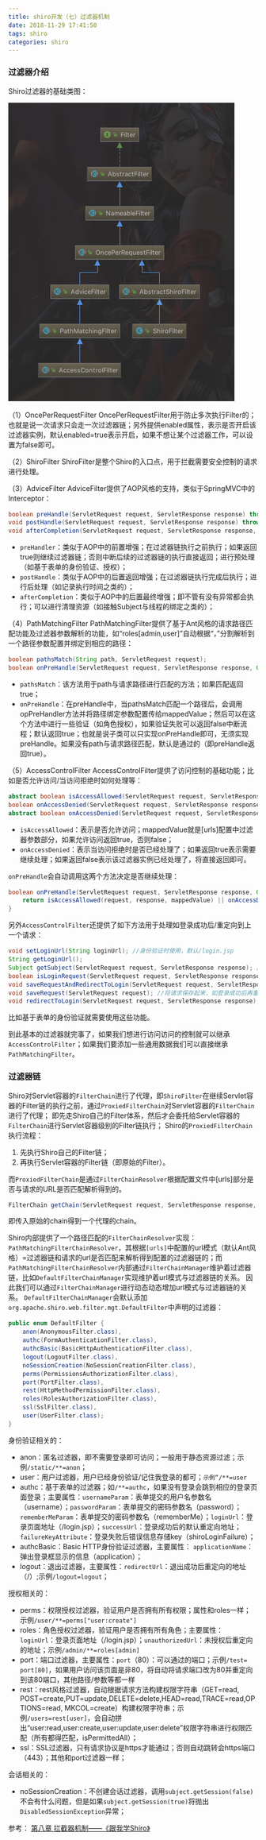 ```yaml
---
title: shiro开发（七）过滤器机制
date: 2018-11-29 17:41:50
tags: shiro
categories: shiro
---
```


### 过滤器介绍

Shiro过滤器的基础类图：

![](/images/shiro2.png)

<!-- more -->

（1）OncePerRequestFilter
OncePerRequestFilter用于防止多次执行Filter的；也就是说一次请求只会走一次过滤器链；另外提供enabled属性，表示是否开启该过滤器实例，默认enabled=true表示开启，如果不想让某个过滤器工作，可以设置为false即可。

（2）ShiroFilter
ShiroFilter是整个Shiro的入口点，用于拦截需要安全控制的请求进行处理。

（3）AdviceFilter
AdviceFilter提供了AOP风格的支持，类似于SpringMVC中的Interceptor：
```java
boolean preHandle(ServletRequest request, ServletResponse response) throws Exception;
void postHandle(ServletRequest request, ServletResponse response) throws Exception;
void afterCompletion(ServletRequest request, ServletResponse response, Exception exception) throws Exception;
```
* `preHandler`：类似于AOP中的前置增强；在过滤器链执行之前执行；如果返回true则继续过滤器链；否则中断后续的过滤器链的执行直接返回；进行预处理（如基于表单的身份验证、授权）；
* `postHandle`：类似于AOP中的后置返回增强；在过滤器链执行完成后执行；进行后处理（如记录执行时间之类的）；
* `afterCompletion`：类似于AOP中的后置最终增强；即不管有没有异常都会执行；可以进行清理资源（如接触Subject与线程的绑定之类的）；

（4）PathMatchingFilter
PathMatchingFilter提供了基于Ant风格的请求路径匹配功能及过滤器参数解析的功能，如“roles[admin,user]”自动根据“，”分割解析到一个路径参数配置并绑定到相应的路径：
```java
boolean pathsMatch(String path, ServletRequest request);  
boolean onPreHandle(ServletRequest request, ServletResponse response, Object mappedValue) throws Exception;   
```
* `pathsMatch`：该方法用于path与请求路径进行匹配的方法；如果匹配返回true；
* `onPreHandle`：在preHandle中，当pathsMatch匹配一个路径后，会调用opPreHandler方法并将路径绑定参数配置传给mappedValue；然后可以在这个方法中进行一些验证（如角色授权），如果验证失败可以返回false中断流程；默认返回true；也就是说子类可以只实现onPreHandle即可，无须实现preHandle。如果没有path与请求路径匹配，默认是通过的（即preHandle返回true）。

（5）AccessControlFilter
AccessControlFilter提供了访问控制的基础功能；比如是否允许访问/当访问拒绝时如何处理等：
```java
abstract boolean isAccessAllowed(ServletRequest request, ServletResponse response, Object mappedValue) throws Exception;  
boolean onAccessDenied(ServletRequest request, ServletResponse response, Object mappedValue) throws Exception;  
abstract boolean onAccessDenied(ServletRequest request, ServletResponse response) throws Exception;   
```
* `isAccessAllowed`：表示是否允许访问；mappedValue就是[urls]配置中过滤器参数部分，如果允许访问返回true，否则false；
* `onAccessDenied`：表示当访问拒绝时是否已经处理了；如果返回true表示需要继续处理；如果返回false表示该过滤器实例已经处理了，将直接返回即可。

`onPreHandle`会自动调用这两个方法决定是否继续处理：
```java
boolean onPreHandle(ServletRequest request, ServletResponse response, Object mappedValue) throws Exception {  
    return isAccessAllowed(request, response, mappedValue) || onAccessDenied(request, response, mappedValue);  
}   
```

另外`AccessControlFilter`还提供了如下方法用于处理如登录成功后/重定向到上一个请求：
```java
void setLoginUrl(String loginUrl); //身份验证时使用，默认/login.jsp  
String getLoginUrl();  
Subject getSubject(ServletRequest request, ServletResponse response); //获取Subject实例  
boolean isLoginRequest(ServletRequest request, ServletResponse response); //当前请求是否是登录请求  
void saveRequestAndRedirectToLogin(ServletRequest request, ServletResponse response) throws IOException; //将当前请求保存起来并重定向到登录页面  
void saveRequest(ServletRequest request); //将请求保存起来，如登录成功后再重定向回该请求  
void redirectToLogin(ServletRequest request, ServletResponse response); //重定向到登录页面   
```
比如基于表单的身份验证就需要使用这些功能。

到此基本的过滤器就完事了，如果我们想进行访问访问的控制就可以继承`AccessControlFilter`；如果我们要添加一些通用数据我们可以直接继承`PathMatchingFilter`。

### 过滤器链
Shiro对Servlet容器的`FilterChain`进行了代理，即`ShiroFilter`在继续Servlet容器的Filter链的执行之前，通过`ProxiedFilterChain`对Servlet容器的`FilterChain`进行了代理；
即先走Shiro自己的Filter体系，然后才会委托给Servlet容器的`FilterChain`进行Servlet容器级别的Filter链执行；
Shiro的`ProxiedFilterChain`执行流程：
1. 先执行Shiro自己的Filter链；
2. 再执行Servlet容器的Filter链（即原始的Filter）。

而`ProxiedFilterChain`是通过`FilterChainResolver`根据配置文件中[urls]部分是否与请求的URL是否匹配解析得到的。
```java
FilterChain getChain(ServletRequest request, ServletResponse response, FilterChain originalChain);
```
即传入原始的chain得到一个代理的chain。

Shiro内部提供了一个路径匹配的`FilterChainResolver`实现：`PathMatchingFilterChainResolver`，其根据`[urls]`中配置的url模式（默认Ant风格）=过滤器链和请求的url是否匹配来解析得到配置的过滤器链的；而`PathMatchingFilterChainResolver`内部通过`FilterChainManager`维护着过滤器链，比如`DefaultFilterChainManager`实现维护着url模式与过滤器链的关系。
因此我们可以通过`FilterChainManager`进行动态动态增加url模式与过滤器链的关系。
`DefaultFilterChainManager`会默认添加`org.apache.shiro.web.filter.mgt.DefaultFilter`中声明的过滤器：
```java
public enum DefaultFilter {  
    anon(AnonymousFilter.class),  
    authc(FormAuthenticationFilter.class),  
    authcBasic(BasicHttpAuthenticationFilter.class),  
    logout(LogoutFilter.class),  
    noSessionCreation(NoSessionCreationFilter.class),  
    perms(PermissionsAuthorizationFilter.class),  
    port(PortFilter.class),  
    rest(HttpMethodPermissionFilter.class),  
    roles(RolesAuthorizationFilter.class),  
    ssl(SslFilter.class),  
    user(UserFilter.class);  
}   
```
身份验证相关的：
* anon：匿名过滤器，即不需要登录即可访问；一般用于静态资源过滤；示例`/static/**=anon`；
* user：用户过滤器，用户已经身份验证/记住我登录的都可；`示例“/**=user`
* authc：基于表单的过滤器；如`/**=authc`，如果没有登录会跳到相应的登录页面登录；主要属性：`usernameParam`：表单提交的用户名参数名（username）；`passwordParam`：表单提交的密码参数名（password）； `rememberMeParam`：表单提交的密码参数名（rememberMe）；`loginUrl`：登录页面地址（/login.jsp）；`successUrl`：登录成功后的默认重定向地址；`failureKeyAttribute`：登录失败后错误信息存储key（shiroLoginFailure）；
* authcBasic：Basic HTTP身份验证过滤器，主要属性： `applicationName`：弹出登录框显示的信息（application）；
* logout：退出过滤器，主要属性：`redirectUrl`：退出成功后重定向的地址（/）;示例`/logout=logout`；

授权相关的：
* perms：权限授权过滤器，验证用户是否拥有所有权限；属性和roles一样；示例`/user/**=perms["user:create"]`
* roles：角色授权过滤器，验证用户是否拥有所有角色；主要属性： `loginUrl`：登录页面地址（/login.jsp）；`unauthorizedUrl`：未授权后重定向的地址；示例`/admin/**=roles[admin]`
* port：端口过滤器，主要属性：`port`（80）：可以通过的端口；示例`/test= port[80]`，如果用户访问该页面是非80，将自动将请求端口改为80并重定向到该80端口，其他路径/参数等都一样
* rest：rest风格过滤器，自动根据请求方法构建权限字符串（GET=read, POST=create,PUT=update,DELETE=delete,HEAD=read,TRACE=read,OPTIONS=read, MKCOL=create）构建权限字符串；示例`/users=rest[user]`，会自动拼出“user:read,user:create,user:update,user:delete”权限字符串进行权限匹配（所有都得匹配，isPermittedAll）；
* ssl：SSL过滤器，只有请求协议是https才能通过；否则自动跳转会https端口（443）；其他和port过滤器一样；

会话相关的：
* noSessionCreation：不创建会话过滤器，调用`subject.getSession(false)`不会有什么问题，但是如果`subject.getSession(true)`将抛出`DisabledSessionException`异常；


参考：
[第八章 拦截器机制——《跟我学Shiro》](http://jinnianshilongnian.iteye.com/blog/2025656)
